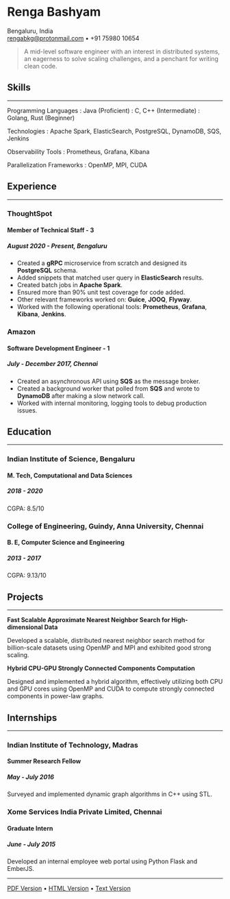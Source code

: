 # Renga Bashyam

Bengaluru, India\
<rengabkg@protonmail.com> • +91 75980 10654

> A mid-level software engineer with an interest in distributed systems,
> an eagerness to solve scaling challenges,
> and a penchant for writing clean code.

## Skills

---

Programming Languages
:   Java (Proficient)
:   C, C++ (Intermediate)
:   Golang, Rust (Beginner)

Technologies
:   Apache Spark, ElasticSearch, PostgreSQL, DynamoDB, SQS, Jenkins

Observability Tools
: Prometheus, Grafana, Kibana

Parallelization Frameworks
: OpenMP, MPI, CUDA

## Experience

---

### ThoughtSpot
#### Member of Technical Staff - 3
##### August 2020 - Present, Bengaluru
- Created a **gRPC** microservice from scratch and designed its **PostgreSQL** schema.
- Added snippets that matched user query in **ElasticSearch** results.
- Created batch jobs in **Apache Spark**.
- Ensured more than 90% unit test coverage for code added.
- Other relevant frameworks worked on: **Guice**, **JOOQ**, **Flyway**.
- Worked with the following operational tools: **Prometheus**, **Grafana**, **Kibana**, **Jenkins**.

### Amazon
#### Software Development Engineer - 1
##### July - December 2017, Chennai
- Created an asynchronous API using **SQS** as the message broker.
- Created a background worker that polled from **SQS** and wrote to **DynamoDB** after making a slow network call.
- Worked with internal monitoring, logging tools to debug production issues.

## Education

---

### Indian Institute of Science, Bengaluru
#### M. Tech, Computational and Data Sciences
##### 2018 - 2020
CGPA: 8.5/10

### College of Engineering, Guindy, Anna University, Chennai
#### B. E, Computer Science and Engineering
##### 2013 - 2017
CGPA: 9.13/10

## Projects

---

**Fast Scalable Approximate Nearest Neighbor Search for High-dimensional Data**

Developed a scalable, distributed nearest neighbor search method for billion-scale datasets using OpenMP and MPI and exhibited good strong scaling.


**Hybrid CPU-GPU Strongly Connected Components Computation**

Designed and implemented a hybrid algorithm, effectively utilizing both CPU and GPU cores using OpenMP and CUDA to compute strongly connected components in power-law graphs.

## Internships

---

### Indian Institute of Technology, Madras
#### Summer Research Fellow
##### May - July 2016
Surveyed and implemented dynamic graph algorithms in C++ using STL.

### Xome Services India Private Limited, Chennai
#### Graduate Intern
##### June - July 2015
Developed an internal employee web portal using Python Flask and EmberJS.

---

[PDF Version](https://rengabkg.github.io/resume/RengaBashyam.pdf) •
[HTML Version](https://rengabkg.github.io/resume/RengaBashyam.html) •
[Text Version](https://rengabkg.github.io/resume/RengaBashyam.txt)
